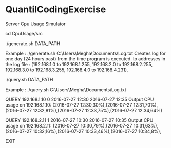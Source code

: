 # QuantilCodingExercise
Server Cpu Usage Simulator


cd CpuUsage/src

./generate.sh DATA_PATH

Example : ./generate.sh C:\\Users\\Megha\\Documents\\Log.txt
Creates log for one day (24 hours past) from the time program is executed.
Ip addresses in the log file : (192.168.1.0 to 192.168.1.255, 192.168.2.0 to 192.168.2.255, 192.168.3.0 to 192.168.3.255, 192.168.4.0 to 192.168.4.231).

./query.sh DATA_PATH

Example : ./query.sh C:\\Users\\Megha\\Documents\\Log.txt

QUERY 192.168.1.10 0 2016-07-27 12:30 2016-07-27 12:35
Output
CPU usage on 192.168.1.10:
(2016-07-27 12:30,30%),(2016-07-27 12:31,70%),(2016-07-27 12:32,81%),(2016-07-27 12:33,75%),(2016-07-27 12:34,64%)

QUERY 192.168.2.11 1 2016-07-27 10:30 2016-07-27 10:35
Output
CPU usage on 192.168.2.11:
(2016-07-27 10:30,79%),(2016-07-27 10:31,63%),(2016-07-27 10:32,16%),(2016-07-27 10:33,46%),(2016-07-27 10:34,8%),

EXIT
